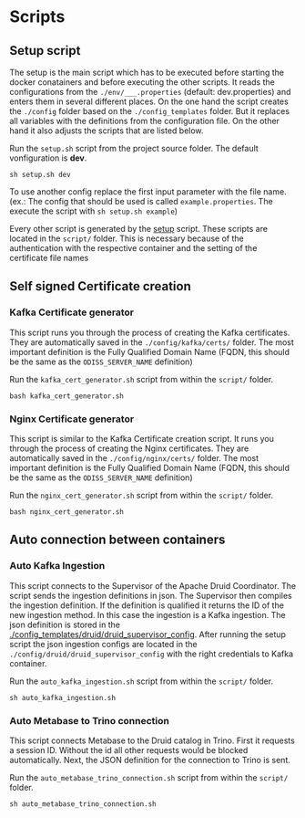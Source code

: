 # Scripts

## Setup script <a name="setup"></a>

The setup is the main script which has to be executed before starting the docker conatainers and before executing the other scripts.
It reads the configurations from the `./env/___.properties` (default: dev.properties) and enters them in several different places.
On the one hand the script creates the `./config` folder based on the `./config_templates` folder. But it replaces all variables with the definitions from the configuration file.
On the other hand it also adjusts the scripts that are listed below.

Run the `setup.sh` script from the project source folder. The default vonfiguration is **dev**.

```
sh setup.sh dev
```

To use another config replace the first input parameter with the file name.
(ex.: The config that should be used is called `example.properties`. The execute the script with `sh setup.sh example`)

Every other script is generated by the [setup](#setup) script. These scripts are located in the `script/` folder.
This is necessary because of the authentication with the respective container and the setting of the certificate file names

## Self signed Certificate creation<a name="CertCreation"></a>


### Kafka Certificate generator

This script runs you through the process of creating the Kafka certificates. They are automatically saved in the `./config/kafka/certs/` folder.
The most important definition is the Fully Qualified Domain Name (FQDN, this should be the same as the `ODISS_SERVER_NAME` definition)

Run the `kafka_cert_generator.sh` script from within the `script/` folder.

```
bash kafka_cert_generator.sh
```

### Nginx Certificate generator

This script is similar to the Kafka Certificate creation script. It runs you through the process of creating the Nginx certificates. They are automatically saved in the `./config/nginx/certs/` folder.
The most important definition is the Fully Qualified Domain Name (FQDN, this should be the same as the `ODISS_SERVER_NAME` definition)

Run the `nginx_cert_generator.sh` script from within the `script/` folder.

```
bash nginx_cert_generator.sh
```

## Auto connection between containers

### Auto Kafka Ingestion

This script connects to the Supervisor of the Apache Druid Coordinator. The script sends the ingestion definitions in json.
The Supervisor then compiles the ingestion definition. If the definition is qualified it returns the ID of the new ingestion method.
In this case the ingestion is a Kafka ingestion. The json definition is stored in the [./config_templates/druid/druid_supervisor_config](../config_templates/druid/druid_supervisor_config).
After running the setup script the json ingestion configs are located in the `./config/druid/druid_supervisor_config` with the right credentials to Kafka container.

Run the `auto_kafka_ingestion.sh` script from within the `script/` folder.

```
sh auto_kafka_ingestion.sh
```

### Auto Metabase to Trino connection

This script connects Metabase to the Druid catalog in Trino. First it requests a session ID. Without the id all other requests would be blocked automatically.
Next, the JSON definition for the connection to Trino is sent. 

Run the `auto_metabase_trino_connection.sh` script from within the `script/` folder.

```
sh auto_metabase_trino_connection.sh
```